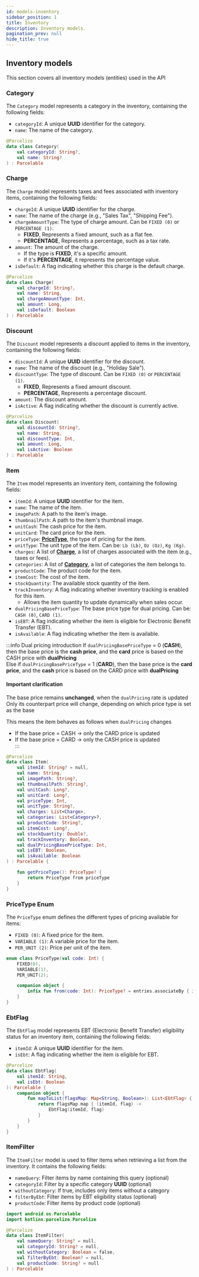 ```yaml
---
id: models-inventory
sidebar_position: 1
title: Inventory
description: Inventory models.
pagination_prev: null
hide_title: true
---
```


## Inventory models

This section covers all inventory  models (entities) used in the API

### Category

The `Category` model represents a category in the inventory, containing the following fields:

- `categoryId`: A unique **UUID** identifier for the category.
- `name`: The name of the category.

```kotlin
@Parcelize
data class Category(
    val categoryId: String?,
    val name: String?
) : Parcelable
```

### Charge

The `Charge` model represents taxes and fees associated with inventory items, containing the following fields:

- `chargeId`: A unique **UUID** identifier for the charge.
- `name`: The name of the charge (e.g., "Sales Tax", "Shipping Fee").
- `chargeAmountType`: The type of charge amount. Can be `FIXED (0)` or `PERCENTAGE (1)`.
  - **FIXED**, Represents a fixed amount, such as a flat fee.  
  - **PERCENTAGE**, Represents a percentage, such as a tax rate.
- `amount`: The amount of the charge.  
  - If the type is **FIXED**, it's a specific amount.  
  - If it's **PERCENTAGE**, it represents the percentage value.
- `isDefault`: A flag indicating whether this charge is the default charge.

```kotlin
@Parcelize
data class Charge(
    val chargeId: String?,
    val name: String,
    val chargeAmountType: Int,
    val amount: Long,
    val isDefault: Boolean
) : Parcelable
```

### Discount

The `Discount` model represents a discount applied to items in the inventory, containing the following fields:

- `discountId`: A unique **UUID** identifier for the discount.
- `name`: The name of the discount (e.g., "Holiday Sale").
- `discountType`: The type of discount. Can be `FIXED (0)` or `PERCENTAGE (1)`.
  - **FIXED**, Represents a fixed amount discount.  
  - **PERCENTAGE**, Represents a percentage discount.  
- `amount`: The discount amount.
- `isActive`: A flag indicating whether the discount is currently active.

```kotlin
@Parcelize
data class Discount(
    val discountId: String?,
    val name: String,
    val discountType: Int,
    val amount: Long,
    val isActive: Boolean
) : Parcelable
```

### Item

The `Item` model represents an inventory item, containing the following fields:

- `itemId`: A unique **UUID** identifier for the item.
- `name`: The name of the item.
- `imagePath`: A path to the item's image.
- `thumbnailPath`: A path to the item's thumbnail image.
- `unitCash`: The cash price for the item.
- `unitCard`: The card price for the item.
- `priceType`: [**PriceType**](#pricetype-enum), the type of pricing for the item. 
- `unitType`: The unit type of the item. Can be: `Lb (Lb)`, `Oz (Oz)`, `Kg (Kg)`.
- `charges`: A list of [**Charge**](#charge), a list of charges associated with the item (e.g., taxes or fees).
- `categories`: A list of [**Category**](#category), a list of categories the item belongs to.
- `productCode`: The product code for the item.
- `itemCost`: The cost of the item.
- `stockQuantity`: The available stock quantity of the item.
- `trackInventory`: A flag indicating whether inventory tracking is enabled for this item.
  - Allows the item quantity to update dynamically when sales occur.
- `dualPricingBasePriceType`: The base price type for dual pricing. Can be: `CASH (0)`, `CARD (1)`.
- `isEBT`: A flag indicating whether the item is eligible for Electronic Benefit Transfer (EBT).
- `isAvailable`: A flag indicating whether the item is available.

:::info Dual pricing introduction
If `dualPricingBasePriceType` = 0 (**CASH**), then the base price is the **cash price**, and the **card** price is based on the CASH price with **dualPricing**  
Else if `dualPricingBasePriceType` = 1 (**CARD**), then the base price is the **card price**, and the **cash** price is based on the CARD price with **dualPricing**

#### Important clarification
The base price remains **unchanged**, when the `dualPricing` rate is updated  
Only its counterpart price will change, depending on which price type is set as the base  

This means the item behaves as follows when `dualPricing` changes
- If the base price = CASH → only the CARD price is updated  
- If the base price = CARD → only the CASH price is updated  
:::

```kotlin
@Parcelize
data class Item(
    val itemId: String? = null,
    val name: String,
    val imagePath: String?,
    val thumbnailPath: String?,
    val unitCash: Long?,
    val unitCard: Long?,
    val priceType: Int,
    val unitType: String?,
    val charges: List<Charge>,
    val categories: List<Category>?,
    val productCode: String?,
    val itemCost: Long?,
    val stockQuantity: Double?,
    val trackInventory: Boolean,
    val dualPricingBasePriceType: Int,
    val isEBT: Boolean,
    val isAvailable: Boolean
) : Parcelable {

    fun getPriceType(): PriceType? {
        return PriceType from priceType
    }
}
```

### PriceType Enum

The `PriceType` enum defines the different types of pricing available for items:

- `FIXED (0)`: A fixed price for the item.
- `VARIABLE (1)`: A variable price for the item.
- `PER_UNIT (2)`: Price per unit of the item.

```kotlin
enum class PriceType(val code: Int) {
    FIXED(0),
    VARIABLE(1),
    PER_UNIT(2);

    companion object {
        infix fun from(code: Int): PriceType? = entries.associateBy { it.code }[code]
    }
}
```

### EbtFlag

The `EbtFlag` model represents EBT (Electronic Benefit Transfer) eligibility status for an inventory item, containing the following fields:

- `itemId`: A unique **UUID** identifier for the item.
- `isEbt`: A flag indicating whether the item is eligible for EBT.

```kotlin
@Parcelize
data class EbtFlag(
    val itemId: String,
    val isEbt: Boolean
): Parcelable {
    companion object {
        fun mapToList(flagsMap: Map<String, Boolean>): List<EbtFlag> {
            return flagsMap.map { (itemId, flag) ->
                EbtFlag(itemId, flag)
            }
        }
    }
}
```

### ItemFilter

The `ItemFilter` model is used to filter items when retrieving a list from the inventory. It contains the following fields:

- `nameQuery`: Filter items by name containing this query (optional)  
- `categoryId`: Filter by a specific category **UUID** (optional)  
- `withoutCategory`: If true, includes only items without a category  
- `filterByEbt`: Filter items by EBT eligibility status (optional)  
- `productCode`: Filter items by product code (optional)  

```kotlin
import android.os.Parcelable
import kotlinx.parcelize.Parcelize

@Parcelize
data class ItemFilter(
    val nameQuery: String? = null,
    val categoryId: String? = null,
    val withoutCategory: Boolean = false,
    val filterByEbt: Boolean? = null,
    val productCode: String? = null
) : Parcelable
```